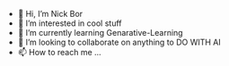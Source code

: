 - 👋 Hi, I’m Nick Bor
- 👀 I’m interested in cool stuff
- 🌱 I’m currently learning Genarative-Learning
- 💞️ I’m looking to collaborate on anything to DO WITH AI
- 📫 How to reach me ...

<!---
Nickjas/Nickjas is a ✨ special ✨ repository because its `README.md` (this file) appears on your GitHub profile.
You can click the Preview link to take a look at your changes.
--->
